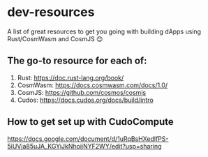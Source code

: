 # dev-resources
A list of great resources to get you going with building dApps using Rust/CosmWasm and CosmJS 😊

## The go-to resource for each of:
1. Rust: https://doc.rust-lang.org/book/
2. CosmWasm: https://docs.cosmwasm.com/docs/1.0/
3. CosmJS: https://github.com/cosmos/cosmjs
4. Cudos: https://docs.cudos.org/docs/build/intro

## How to get set up with CudoCompute
https://docs.google.com/document/d/1uRqBsHXedlfPS-5iUVja85uJA_KGYiJkNhoijNYF2WY/edit?usp=sharing
